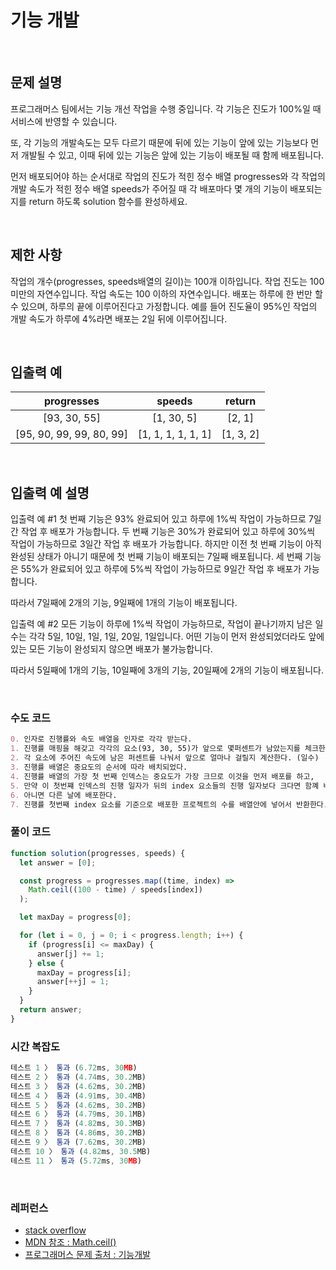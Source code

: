 # 기능 개발

</br>

## 문제 설명

프로그래머스 팀에서는 기능 개선 작업을 수행 중입니다. 각 기능은 진도가 100%일 때 서비스에 반영할 수 있습니다.

또, 각 기능의 개발속도는 모두 다르기 때문에 뒤에 있는 기능이 앞에 있는 기능보다 먼저 개발될 수 있고, 이때 뒤에 있는 기능은 앞에 있는 기능이 배포될 때 함께 배포됩니다.

먼저 배포되어야 하는 순서대로 작업의 진도가 적힌 정수 배열 progresses와 각 작업의 개발 속도가 적힌 정수 배열 speeds가 주어질 때 각 배포마다 몇 개의 기능이 배포되는지를 return 하도록 solution 함수를 완성하세요.

</br>

## 제한 사항

작업의 개수(progresses, speeds배열의 길이)는 100개 이하입니다.
작업 진도는 100 미만의 자연수입니다.
작업 속도는 100 이하의 자연수입니다.
배포는 하루에 한 번만 할 수 있으며, 하루의 끝에 이루어진다고 가정합니다. 예를 들어 진도율이 95%인 작업의 개발 속도가 하루에 4%라면 배포는 2일 뒤에 이루어집니다.

</br>

## 입출력 예

|        progresses        |       speeds       |  return   |
| :----------------------: | :----------------: | :-------: |
|       [93, 30, 55]       |     [1, 30, 5]     |  [2, 1]   |
| [95, 90, 99, 99, 80, 99] | [1, 1, 1, 1, 1, 1] | [1, 3, 2] |

</br>

## 입출력 예 설명

입출력 예 #1
첫 번째 기능은 93% 완료되어 있고 하루에 1%씩 작업이 가능하므로 7일간 작업 후 배포가 가능합니다.
두 번째 기능은 30%가 완료되어 있고 하루에 30%씩 작업이 가능하므로 3일간 작업 후 배포가 가능합니다. 하지만 이전 첫 번째 기능이 아직 완성된 상태가 아니기 때문에 첫 번째 기능이 배포되는 7일째 배포됩니다.
세 번째 기능은 55%가 완료되어 있고 하루에 5%씩 작업이 가능하므로 9일간 작업 후 배포가 가능합니다.

따라서 7일째에 2개의 기능, 9일째에 1개의 기능이 배포됩니다.

입출력 예 #2
모든 기능이 하루에 1%씩 작업이 가능하므로, 작업이 끝나기까지 남은 일수는 각각 5일, 10일, 1일, 1일, 20일, 1일입니다. 어떤 기능이 먼저 완성되었더라도 앞에 있는 모든 기능이 완성되지 않으면 배포가 불가능합니다.

따라서 5일째에 1개의 기능, 10일째에 3개의 기능, 20일째에 2개의 기능이 배포됩니다.

</br>

### 수도 코드

```md
0. 인자로 진행률와 속도 배열을 인자로 각각 받는다.
1. 진행률 매핑을 해갖고 각각의 요소(93, 30, 55)가 앞으로 몇퍼센트가 남았는지를 체크한다.
2. 각 요소에 주어진 속도에 남은 퍼센트를 나눠서 앞으로 얼마나 걸릴지 계산한다. (일수)
3. 진행률 배열은 중요도의 순서에 따라 배치되었다.
4. 진행률 배열의 가장 첫 번째 인덱스는 중요도가 가장 크므로 이것을 먼저 배포를 하고,
5. 만약 이 첫번쨰 인덱스의 진행 일자가 뒤의 index 요소들의 진행 일자보다 크다면 함꼐 배포
6. 아니면 다른 날에 배포한다.
7. 진행률 첫번째 index 요소를 기준으로 배포한 프로젝트의 수를 배열안에 넣어서 반환한다.
```

### 풀이 코드

```js
function solution(progresses, speeds) {
  let answer = [0];

  const progress = progresses.map((time, index) =>
    Math.ceil((100 - time) / speeds[index])
  );

  let maxDay = progress[0];

  for (let i = 0, j = 0; i < progress.length; i++) {
    if (progress[i] <= maxDay) {
      answer[j] += 1;
    } else {
      maxDay = progress[i];
      answer[++j] = 1;
    }
  }
  return answer;
}
```

### 시간 복잡도

```js
테스트 1 〉	통과 (6.72ms, 30MB)
테스트 2 〉	통과 (4.74ms, 30.2MB)
테스트 3 〉	통과 (4.62ms, 30.2MB)
테스트 4 〉	통과 (4.91ms, 30.4MB)
테스트 5 〉	통과 (4.62ms, 30.2MB)
테스트 6 〉	통과 (4.79ms, 30.1MB)
테스트 7 〉	통과 (4.82ms, 30.3MB)
테스트 8 〉	통과 (4.86ms, 30.2MB)
테스트 9 〉	통과 (7.62ms, 30.2MB)
테스트 10 〉 통과 (4.82ms, 30.5MB)
테스트 11 〉 통과 (5.72ms, 30MB)
```

</br>

### 레퍼런스

- [ stack overflow ](https://stackoverflow.com/questions/971312/why-avoid-increment-and-decrement-operators-in-javascript)
- [ MDN 참조 : Math.ceil() ](https://developer.mozilla.org/ko/docs/Web/JavaScript/Reference/Global_Objects/Math/ceil)
- [ 프로그래머스 문제 출처 : 기능개발 ](https://programmers.co.kr/learn/courses/30/lessons/42586)
